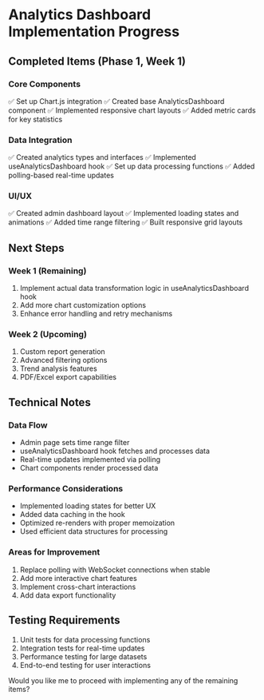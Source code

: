 # Analytics Dashboard Implementation Progress

## Completed Items (Phase 1, Week 1)

### Core Components
✅ Set up Chart.js integration
✅ Created base AnalyticsDashboard component
✅ Implemented responsive chart layouts
✅ Added metric cards for key statistics

### Data Integration
✅ Created analytics types and interfaces
✅ Implemented useAnalyticsDashboard hook
✅ Set up data processing functions
✅ Added polling-based real-time updates

### UI/UX
✅ Created admin dashboard layout
✅ Implemented loading states and animations
✅ Added time range filtering
✅ Built responsive grid layouts

## Next Steps

### Week 1 (Remaining)
1. Implement actual data transformation logic in useAnalyticsDashboard hook
2. Add more chart customization options
3. Enhance error handling and retry mechanisms

### Week 2 (Upcoming)
1. Custom report generation
2. Advanced filtering options
3. Trend analysis features
4. PDF/Excel export capabilities

## Technical Notes

### Data Flow
- Admin page sets time range filter
- useAnalyticsDashboard hook fetches and processes data
- Real-time updates implemented via polling
- Chart components render processed data

### Performance Considerations
- Implemented loading states for better UX
- Added data caching in the hook
- Optimized re-renders with proper memoization
- Used efficient data structures for processing

### Areas for Improvement
1. Replace polling with WebSocket connections when stable
2. Add more interactive chart features
3. Implement cross-chart interactions
4. Add data export functionality

## Testing Requirements
1. Unit tests for data processing functions
2. Integration tests for real-time updates
3. Performance testing for large datasets
4. End-to-end testing for user interactions

Would you like me to proceed with implementing any of the remaining items?